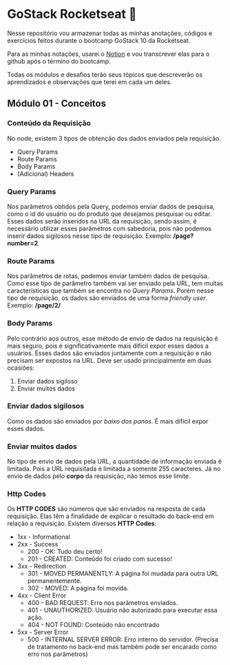 
# GoStack Rocketseat 🚀

Nesse repositório vou armazenar todas as minhas anotações, códigos e exercícios feitos durante o bootcamp GoStack 10 da Rocketseat.

Para as minhas notações, usarei o [Notion](https://www.notion.so/) e vou transcrever elas para o github após o término do bootcamp.

Todas os módulos e desafios terão seus tópicos que descreverão os aprendizados e observações que terei em cada um deles.

## Módulo 01 - Conceitos

### Conteúdo da Requisição

No node, existem 3 tipos de obtenção dos dados enviados pela requisição.

-   Query Params
-   Route Params
-   Body Params
-   (Adicional) Headers

### Query Params

Nos parâmetros obtidos pela Query, podemos enviar dados de pesquisa, como o id do usuário ou do produto que desejamos pesquisar ou editar. Esses dados serão inseridos na URL da requisição, sendo assim, é necessário utilizar esses parâmetros com sabedoria, pois não podemos inserir dados sigilosos nesse tipo de requisição. Exemplo: **/page?number=2**

### Route Params

Nos parâmetros de rotas, podemos enviar também dados de pesquisa. Como esse tipo de parâmetro também vai ser enviado pela URL, tem muitas características que também se encontra no _Query Params_. Porém nesse tipo de requisição, os dados são enviados de uma forma _friendly user_. Exemplo: **/page/2/**

### Body Params

Pelo contrário aos outros, esse método de envio de dados na requisição é mais seguro, pois é significativamente mais difícil expor esses dados a usuários. Esses dados são enviados juntamente com a requisição e não precisam ser expostos na URL. Deve ser usado principalmente em duas ocasiões:

1.  Enviar dados sigiloso
2.  Enviar muitos dados

### Enviar dados sigilosos
Como os dados são enviados por _baixo dos panos_. É mais difícil expor esses dados.

### Enviar muitos dados
No tipo de envio de dados pela URL, a quantidade de informação enviada é limitada. Pois a URL requisitada é limitada a somente 255 caracteres. Já no envio de dados pelo **corpo** da requisição, não temos esse limite.

### Http Codes

Os **HTTP CODES** são números que são enviados na resposta de cada requisição. Elas têm a finalidade de explicar o resultado do back-end em relação a requisição. Existem diversos **HTTP Codes**:

-   1xx - Informational
-   2xx - Success
    -   200 - OK: Tudo deu certo!
    -   201 - CREATED: Conteúdo foi criado com sucesso!
-   3xx - Redirection
    -   301 - MOVED PERMANENTLY: A página foi mudada para outra URL permanentemente.
    -   302 - MOVED: A página foi movida.
-   4xx - Client Error
    -   400 - BAD REQUEST: Erro nos parâmetros enviados.
    -   401 - UNAUTHORIZED: Usuário não autorizado para executar essa ação.
    -   404 - NOT FOUND: Conteúdo não encontrado
-   5xx - Server Error
    -   500 - INTERNAL SERVER ERROR: Erro interno do servidor. (Precisa de tratamento no back-end mas também pode ser encarado como erro nos parâmetros)